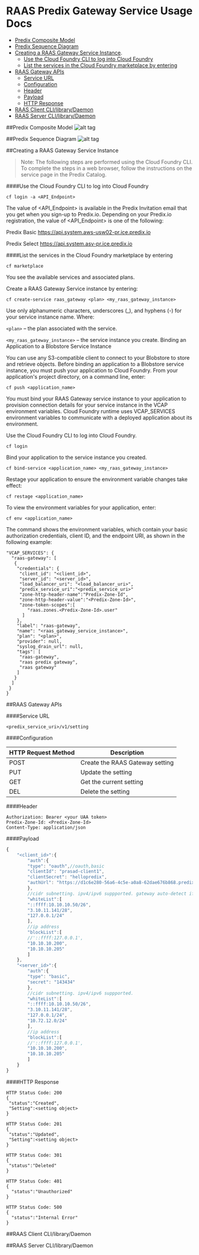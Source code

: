 # RAAS Predix Gateway Service Usage Docs

* [Predix Composite Model](#predix-composite-model) 
* [Predix Sequence Diagram](#predix-sequence-diagram) 
* [Creating a RAAS Gateway Service Instance](#creating-a-raas-gateway-service-instance).
  * [Use the Cloud Foundry CLI to log into Cloud Foundry](#use-the-cloud-foundry-cli-to-log-into-cloud-foundry)
  * [List the services in the Cloud Foundry marketplace by entering](#list-the-services-in-the-cloud-foundry-marketplace-by-entering)
* [RAAS Gateway APIs](#raas-gateway-apis)
  * [Service URL](#service-url)
  * [Configuration](#configuration)
  * [Header](#header)
  * [Payload](#payload)
  * [HTTP Response](#http-response)
* [RAAS Client CLI/library/Daemon](#raas-client-clilibrarydaemon)
* [RAAS Server CLI/library/Daemon](#raas-server-clilibrarydaemon)

 
##Predix Composite Model
![alt tag](docs/RAAS-Predix-Comp-Model.png)

##Predix Sequence Diagram
![alt tag](docs/RAAS-Predix-Seq-Diagram.png)

##Creating a RAAS Gateway Service Instance
> Note: The following steps are performed using the Cloud Foundry CLI. To complete the steps in a web browser, follow the instructions on the service page in the Predix Catalog.

####Use the Cloud Foundry CLI to log into Cloud Foundry
```
cf login -a <API_Endpoint>
```

The value of <API_Endpoint> is available in the Predix Invitation email that you get when you sign-up to Predix.io. Depending on your Predix.io registration, the value of <API_Endpoint> is one of the following:

Predix Basic
https://api.system.aws-usw02-pr.ice.predix.io

Predix Select
https://api.system.asv-pr.ice.predix.io

####List the services in the Cloud Foundry marketplace by entering
```
cf marketplace
```
You see the available services and associated plans.

Create a RAAS Gateway Service instance by entering:
```
cf create-service raas_gateway <plan> <my_raas_gateway_instance> 
```

Use only alphanumeric characters, underscores (_), and hyphens (-) for your service instance name.
Where:

`<plan>` – the plan associated with the service.

`<my_raas_gateway_instance>` – the service instance you create.
Binding an Application to a Blobstore Service Instance

You can use any S3-compatible client to connect to your Blobstore to store and retrieve objects. Before binding an application to a Blobstore service instance, you must push your application to Cloud Foundry. From your application's project directory, on a command line, enter:
```
cf push <application_name>
```
You must bind your RAAS Gateway service instance to your application to provision connection details for your service instance in the VCAP environment variables. Cloud Foundry runtime uses VCAP_SERVICES environment variables to communicate with a deployed application about its environment.

Use the Cloud Foundry CLI to log into Cloud Foundry.
```
cf login
```

Bind your application to the service instance you created.
```
cf bind-service <application_name> <my_raas_gateway_instance>
```

Restage your application to ensure the environment variable changes take effect:
```
cf restage <application_name>
```

To view the environment variables for your application, enter:
```
cf env <application_name>
```

The command shows the environment variables, which contain your basic authorization credentials, client ID, and the endpoint URI, as shown in the following example:
```
"VCAP_SERVICES": {
  "raas-gateway": [
   {
    "credentials": {
     "client_id": "<client_id>",
     "server_id": "<server_id>",
     "load_balancer_uri": "<load_balancer_uri>",
     "predix_service_uri":"<predix_service_uri>"
     "zone-http-header-name":"Predix-Zone-Id",
     "zone-http-header-value":"<Predix-Zone-Id>",
     "zone-token-scopes":[
        "raas.zones.<Predix-Zone-Id>.user"
      ]
    },
    "label": "raas-gateway",
    "name": "<raas_gateway_service_instance>",
    "plan": "<plan>",
    "provider": null,
    "syslog_drain_url": null,
    "tags": [
     "raas-gateway",
     "raas predix gateway",
     "raas gateway"
    ]
   }
  ]
 }
}
```

##RAAS Gateway APIs

####Service URL
```
<predix_service_uri>/v1/setting
```

####Configuration

HTTP Request Method | Description
--- | ---
POST | Create the RAAS Gateway setting
PUT | Update the setting
GET | Get the current setting
DEL | Delete the setting

####Header
```
Authorization: Bearer <your UAA token>
Predix-Zone-Id: <Predix-Zone-Id>
Content-Type: application/json
```

####Payload
```javascript
{
    "<client_id>":{
        "auth":{  
        "type": "oauth",//oauth,basic 
        "clientId": "prasad-client1",
        "clientSecret": "hellopredix",
        "authUrl": "https://d1c6e280-56a6-4c5e-a0a8-62dae676b868.predix-uaa.run.aws-usw02-pr.ice.predix.io"
        },
        //cidr subnetting. ipv4/ipv6 suppported. gateway auto-detect if its a private ip
        "whiteList":[
        "::ffff:10.10.10.50/26",
        "3.10.11.141/28",
        "127.0.0.1/24"
        ],
        //ip address
        "blockList":[
        //'::ffff:127.0.0.1',
        "10.10.10.200",
        "10.10.10.205"
        ]
    },
    "<server_id>":{
        "auth":{  
        "type": "basic",
        "secret": "143434"
        },
        //cidr subnetting. ipv4/ipv6 suppported.
        "whiteList":[
        "::ffff:10.10.10.50/26",
        "3.10.11.141/28",
        "127.0.0.1/24",
        "10.72.12.0/24"
        ],
        //ip address
        "blockList":[
        //'::ffff:127.0.0.1',
        "10.10.10.200",
        "10.10.10.205"
        ]
    }
}
```

####HTTP Response
```
HTTP Status Code: 200
{
 "status":"Created",
 "Setting":<setting object>
}

HTTP Status Code: 201
{
 "status":"Updated",
 "Setting":<setting object>
}

HTTP Status Code: 301
{
 "status":"Deleted"
}

HTTP Status Code: 401
{
  "status":"Unauthorized"
}

HTTP Status Code: 500
{
  "status":"Internal Error"
}

```

##RAAS Client CLI/library/Daemon

##RAAS Server CLI/library/Daemon
